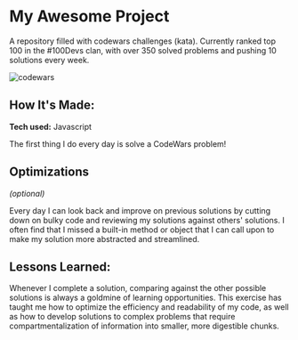 # My Awesome Project
A repository filled with codewars challenges (kata). Currently ranked top 100 in the #100Devs clan, with over 350 solved problems and pushing 10 solutions every week.

![codewars](https://github.com/tacbodell/codewars/assets/98131408/a999d8d6-5480-4c61-85c9-e6d8b9ea4156)


## How It's Made:

**Tech used:** Javascript

The first thing I do every day is solve a CodeWars problem!

## Optimizations
*(optional)*

Every day I can look back and improve on previous solutions by cutting down on bulky code and reviewing my solutions against others' solutions. I often find that I missed a built-in method or object that I can call upon to make my solution more abstracted and streamlined.

## Lessons Learned:
Whenever I complete a solution, comparing against the other possible solutions is always a goldmine of learning opportunities. This exercise has taught me how to optimize the efficiency and readability of my code, as well as how to develop solutions to complex problems that require compartmentalization of information into smaller, more digestible chunks.



